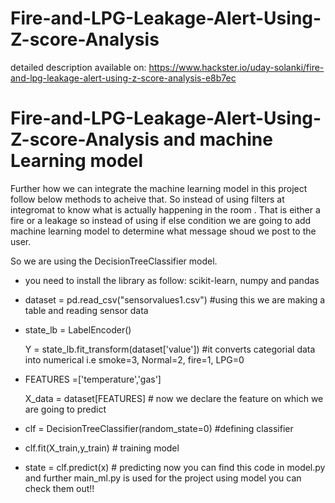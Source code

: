 # Fire-and-LPG-Leakage-Alert-Using-Z-score-Analysis
detailed description available on:
https://www.hackster.io/uday-solanki/fire-and-lpg-leakage-alert-using-z-score-analysis-e8b7ec

# Fire-and-LPG-Leakage-Alert-Using-Z-score-Analysis and machine Learning model
Further how we can integrate the machine learning model in this project follow below methods to acheive that.
So instead of using filters at integromat to know what is actually happening in the room . That is either a fire or a leakage so instead of using if else condition we are going to add machine learning model to determine what message shoud we post to the user.
 
So we are using the DecisionTreeClassifier model.
- you need to install the library as follow: scikit-learn, numpy and pandas
- dataset = pd.read_csv("sensorvalues1.csv") #using this we are making a table and reading sensor data
- state_lb = LabelEncoder()

  Y = state_lb.fit_transform(dataset['value']) #it converts categorial data into numerical i.e smoke=3, Normal=2, fire=1, LPG=0
- FEATURES =['temperature','gas']

  X_data = dataset[FEATURES]  # now we declare the feature on which we are going to predict
- clf = DecisionTreeClassifier(random_state=0) #defining classifier
- clf.fit(X_train,y_train) # training model
- state = clf.predict(x) # predicting now 
you can find this code in model.py and further main_ml.py is used for the project using model you can check them out!!
